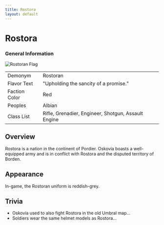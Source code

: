 ```yaml
---
title: Rostora
layout: default
---
```


<div class="main-content">
  <h1>Rostora</h1>

  <div class="infobox">
    <h3>General Information</h3>
    <img src="/images/Rostora_Flag.webp" alt="Rostoran Flag" />
    <table>
      <tr>
        <td>Demonym</td>
        <td>Rostoran</td>
      </tr>
      <tr>
        <td>Flavor Text</td>
        <td>"Upholding the sancity of a promise."</td>
      </tr>
      <tr>
        <td>Faction Color</td>
        <td>Red</td>
      </tr>
      <tr>
        <td>Peoples</td>
        <td>Albian</td>
      </tr>
      <tr>
        <td>Class List</td>
        <td>Rifle, Grenadier, Engineer, Shotgun, Assault Engine</td>
      </tr>
    </table>
  </div>

  <div class="section">
    <h2>Overview</h2>
    <p>
      Rostora is a nation in the continent of Pordier. Oskovia boasts a well-equipped army and is in
      conflict with Rostora and the disputed territory of Borden.
    </p>
  </div>

  <div class="section">
    <h2>Appearance</h2>
    <p>In-game, the Rostoran uniform is reddish-grey.</p>
  </div>

  <div class="section">
    <h2>Trivia</h2>
    <ul>
      <li>Oskovia used to also fight Rostora in the old Umbral map...</li>
      <li>Soldiers wear the same helmet models as Rostora...</li>
    </ul>
  </div>
</div>
